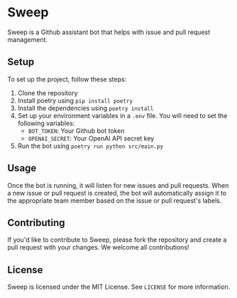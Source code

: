 # Sweep

Sweep is a Github assistant bot that helps with issue and pull request management. 

## Setup

To set up the project, follow these steps:

1. Clone the repository
2. Install poetry using `pip install poetry`
3. Install the dependencies using `poetry install`
4. Set up your environment variables in a `.env` file. You will need to set the following variables:
    - `BOT_TOKEN`: Your Github bot token
    - `OPENAI_SECRET`: Your OpenAI API secret key
5. Run the bot using `poetry run python src/main.py`

## Usage

Once the bot is running, it will listen for new issues and pull requests. When a new issue or pull request is created, the bot will automatically assign it to the appropriate team member based on the issue or pull request's labels.

## Contributing

If you'd like to contribute to Sweep, please fork the repository and create a pull request with your changes. We welcome all contributions!

## License

Sweep is licensed under the MIT License. See `LICENSE` for more information.